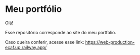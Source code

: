 # Meu portfólio

Olá! 

Esse repositório corresponde ao site do meu portfólio. 

Caso queira conferir, acesse esse link: https://web-production-ecaf.up.railway.app/
